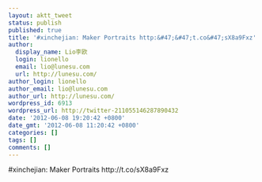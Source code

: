 ```yaml
---
layout: aktt_tweet
status: publish
published: true
title: '#xinchejian: Maker Portraits http:&#47;&#47;t.co&#47;sX8a9Fxz'
author:
  display_name: Lio李欧
  login: lionello
  email: lio@lunesu.com
  url: http://lunesu.com/
author_login: lionello
author_email: lio@lunesu.com
author_url: http://lunesu.com/
wordpress_id: 6913
wordpress_url: http://twitter-211055146287890432
date: '2012-06-08 19:20:42 +0800'
date_gmt: '2012-06-08 11:20:42 +0800'
categories: []
tags: []
comments: []
---
```

<p>#xinchejian: Maker Portraits http:&#47;&#47;t.co&#47;sX8a9Fxz</p>
